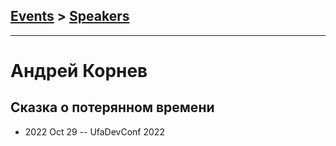 ## [Events](../README.md) > [Speakers](../speakers.md)
---

# Андрей Корнев

## Сказка о потерянном времени
- 2022 Oct 29 -- UfaDevConf 2022    

